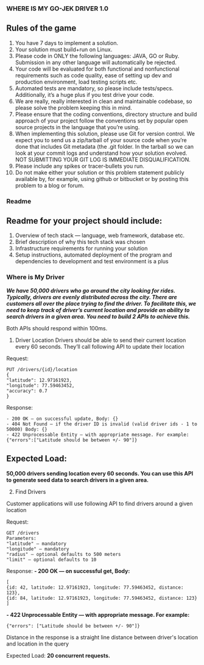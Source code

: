 ### WHERE IS MY GO-JEK DRIVER 1.0
## Rules​ ​of​ ​the​ ​game
1. You have 7 days to implement a solution.
2. Your solution must build+run on Linux.
3. Please code in ONLY​ the following languages: JAVA, GO or Ruby. Submission in any
other language will automatically be rejected.
4. Your code will be evaluated for both functional and nonfunctional requirements such as
code quality, ease of setting up dev and production environment, load testing scripts etc.
5. Automated tests are mandatory, so please include tests/specs. Additionally, it’s a huge
plus if you test drive your code.
6. We are really, really interested in clean and maintainable codebase, so please solve the
problem keeping this in mind.
7. Please ensure that the coding conventions, directory structure and build approach of
your project follow the conventions set by popular open source projects in the language
that you’re using.
8. When implementing this solution, please use Git for version control. We expect you to
send us a zip/tarball of your source code when you’re done that includes Git metadata
(the .git folder. In the tarball so we can look at your commit logs and understand how
your solution evolved.
NOT​ SUBMITTING YOUR GIT LOG IS IMMEDIATE DISQUALIFICATION.
9. Please include any spikes or tracer-bullets you run.
10. Do not make either your solution or this problem statement publicly available by, for
example, using github or bitbucket or by posting this problem to a blog or forum.

### Readme
## Readme for your project should include:
1. Overview of tech stack — language, web framework, database etc.
2. Brief description of why this tech stack was chosen
3. Infrastructure requirements for running your solution
4. Setup instructions, automated deployment of the program and dependencies to
development and test environment is a plus

### Where​ ​is​ ​My​ ​Driver
***We have 50,000 drivers who go around the city looking for rides. Typically, drivers are evenly
distributed across the city. There are customers all over the place trying to find the driver. To
facilitate this, we need to keep track of driver’s current location and provide an ability to search
drivers in a given area. You need to build 2 APIs to achieve this.***

Both APIs should respond within 100ms.
1. Driver​ ​Location
Drivers should be able to send their current location every 60 seconds. They’ll call following API
to update their location

Request:
```
PUT /drivers/{id}/location
{
"latitude": 12.97161923,
"longitude": 77.59463452,
"accuracy": 0.7
}
```

Response:
```
- 200 OK — on successful update, Body: {}
- 404 Not Found — if the driver ID is invalid (valid driver ids - 1 to 50000) Body: {}
- 422 Unprocessable Entity — with appropriate message. For example:
{"errors":["Latitude should be between +/- 90"]}
```

## Expected​ ​Load:
**50,000 drivers sending location every 60 seconds. You can use this API to generate seed data
to search drivers in a given area.**

2. Find​ ​Drivers

Customer applications will use following API to find drivers around a given location


Request:
```
GET /drivers
Parameters:
"latitude" — mandatory
"longitude" — mandatory
"radius" — optional defaults to 500 meters
"limit" — optional defaults to 10
```
Response:
**- 200 OK — on successful get, Body:**
```
[
{id: 42, latitude: 12.97161923, longitude: 77.59463452, distance: 123},
{id: 84, latitude: 12.97161923, longitude: 77.59463452, distance: 123}
]
```

**- 422 Unprocessable Entity — with appropriate message. For example:**
```
{"errors": ["Latitude should be between +/- 90"]}
```

Distance in the response is a straight line distance between driver's location and location in the
query

Expected​ ​Load:
**20 concurrent requests.**